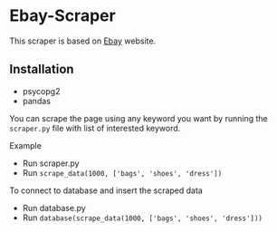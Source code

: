 # Ebay-Scraper

This scraper is based on [Ebay]('https://www.ebay.com/') website. 

## Installation
- psycopg2
- pandas

You can scrape the page using any keyword you want by running the `scraper.py` file with list of interested keyword.

Example
- Run scraper.py
- Run `scrape_data(1000, ['bags', 'shoes', 'dress'])`

To connect to database and insert the scraped data
- Run database.py
- Run `database(scrape_data(1000, ['bags', 'shoes', 'dress']))`